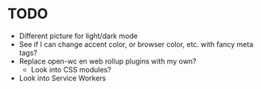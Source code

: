 # TODO

- Different picture for light/dark mode
- See if I can change accent color, or browser color, etc. with fancy meta tags?
- Replace open-wc en web rollup plugins with my own?
  - Look into CSS modules?
- Look into Service Workers
